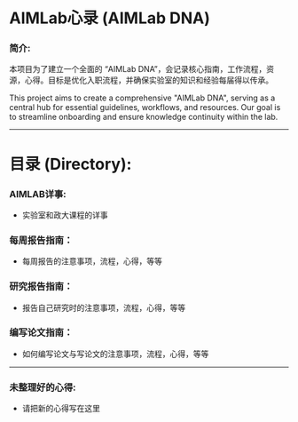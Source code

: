 # AIMLab心录 (AIMLab DNA)
### 简介: 
本项目为了建立一个全面的 “AIMLab DNA”，会记录核心指南，工作流程，资源，心得。目标是优化入职流程，并确保实验室的知识和经验每届得以传承。

This project aims to create a comprehensive "AIMLab DNA", serving as a central hub for essential guidelines, workflows, and resources. Our goal is to streamline onboarding and ensure knowledge continuity within the lab.

---

# 目录 (Directory):

### AIMLAB详事:  
- 实验室和政大课程的详事  

### 每周报告指南：  
- 每周报告的注意事项，流程，心得，等等  

### 研究报告指南：  
- 报告自己研究时的注意事项，流程，心得，等等  

### 编写论文指南：  
- 如何编写论文与写论文的注意事项，流程，心得，等等  

---

### 未整理好的心得:  
- 请把新的心得写在这里  
